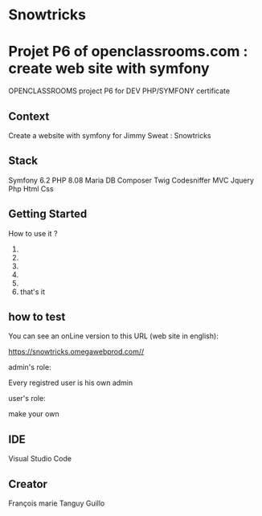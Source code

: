 # Snowtricks



# Projet P6 of openclassrooms.com : create web site with symfony

OPENCLASSROOMS project P6 for DEV PHP/SYMFONY certificate

## Context

Create a website with symfony for Jimmy Sweat :  Snowtricks

## Stack

 Symfony 6.2
 PHP 8.08
 Maria DB
 Composer
 Twig
 Codesniffer
 MVC
 Jquery
 Php
 Html
 Css

## Getting Started

How to use it ?

1) 
2) 
3) 
4) 
5) 
6) that's it

## how to test

You can see an onLine version to this URL (web site in english):

<https://snowtricks.omegawebprod.com//>

admin's role:

Every registred user is his own admin

user's role:

make your own

## IDE

Visual Studio Code

## Creator

François marie Tanguy Guillo

